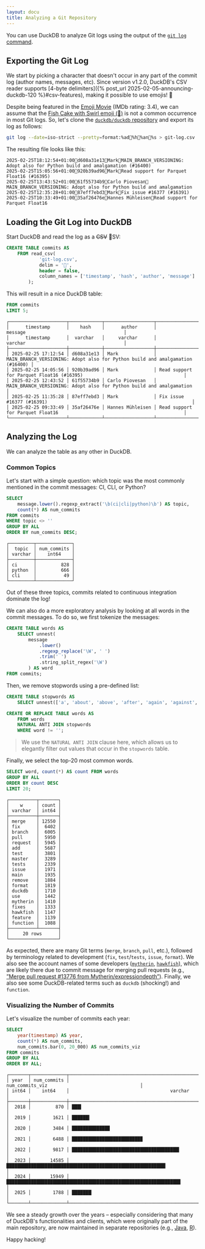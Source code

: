 ```yaml
---
layout: docu
title: Analyzing a Git Repository
---
```


You can use DuckDB to analyze Git logs using the output of the [`git log` command](https://git-scm.com/docs/git-log).

## Exporting the Git Log

We start by picking a character that doesn't occur in any part of the commit log (author names, messages, etc).
Since version v1.2.0, DuckDB's CSV reader supports [4-byte delimiters]({% post_url 2025-02-05-announcing-duckdb-120 %}#csv-features), making it possible to use emojis! 🎉

Despite being featured in the [Emoji Movie](https://www.imdb.com/title/tt4877122/) (IMDb rating: 3.4),
we can assume that the [Fish Cake with Swirl emoji (🍥)](https://emojipedia.org/fish-cake-with-swirl) is not a common occurrence in most Git logs.
So, let's clone the [`duckdb/duckdb` repository](https://github.com/duckdb/duckdb) and export its log as follows:

```bash
git log --date=iso-strict --pretty=format:%ad🍥%h🍥%an🍥%s > git-log.csv
```

The resulting file looks like this:

```text
2025-02-25T18:12:54+01:00🍥d608a31e13🍥Mark🍥MAIN_BRANCH_VERSIONING: Adopt also for Python build and amalgamation (#16400)
2025-02-25T15:05:56+01:00🍥920b39ad96🍥Mark🍥Read support for Parquet Float16 (#16395)
2025-02-25T13:43:52+01:00🍥61f55734b9🍥Carlo Piovesan🍥MAIN_BRANCH_VERSIONING: Adopt also for Python build and amalgamation
2025-02-25T12:35:28+01:00🍥87eff7ebd3🍥Mark🍥Fix issue #16377 (#16391)
2025-02-25T10:33:49+01:00🍥35af26476e🍥Hannes Mühleisen🍥Read support for Parquet Float16
```

## Loading the Git Log into DuckDB

Start DuckDB and read the log as a <s>CSV</s> 🍥SV:

```sql
CREATE TABLE commits AS 
    FROM read_csv(
            'git-log.csv',
            delim = '🍥',
            header = false,
            column_names = ['timestamp', 'hash', 'author', 'message']
        );
```

This will result in a nice DuckDB table:

```sql
FROM commits
LIMIT 5;
```

```text
┌─────────────────────┬────────────┬──────────────────┬───────────────────────────────────────────────────────────────────────────────┐
│      timestamp      │    hash    │      author      │                                    message                                    │
│      timestamp      │  varchar   │     varchar      │                                    varchar                                    │
├─────────────────────┼────────────┼──────────────────┼───────────────────────────────────────────────────────────────────────────────┤
│ 2025-02-25 17:12:54 │ d608a31e13 │ Mark             │ MAIN_BRANCH_VERSIONING: Adopt also for Python build and amalgamation (#16400) │
│ 2025-02-25 14:05:56 │ 920b39ad96 │ Mark             │ Read support for Parquet Float16 (#16395)                                     │
│ 2025-02-25 12:43:52 │ 61f55734b9 │ Carlo Piovesan   │ MAIN_BRANCH_VERSIONING: Adopt also for Python build and amalgamation          │
│ 2025-02-25 11:35:28 │ 87eff7ebd3 │ Mark             │ Fix issue #16377 (#16391)                                                     │
│ 2025-02-25 09:33:49 │ 35af26476e │ Hannes Mühleisen │ Read support for Parquet Float16                                              │
└─────────────────────┴────────────┴──────────────────┴───────────────────────────────────────────────────────────────────────────────┘
```

## Analyzing the Log

We can analyze the table as any other in DuckDB.

### Common Topics

Let's start with a simple question: which topic was the most commonly mentioned in the commit messages: CI, CLI, or Python?

```sql
SELECT
    message.lower().regexp_extract('\b(ci|cli|python)\b') AS topic,
    count(*) AS num_commits
FROM commits
WHERE topic <> ''
GROUP BY ALL
ORDER BY num_commits DESC;
```

```text
┌─────────┬─────────────┐
│  topic  │ num_commits │
│ varchar │    int64    │
├─────────┼─────────────┤
│ ci      │         828 │
│ python  │         666 │
│ cli     │          49 │
└─────────┴─────────────┘
```

Out of these three topics, commits related to continuous integration dominate the log!

We can also do a more exploratory analysis by looking at all words in the commit messages.
To do so, we first tokenize the messages:

```sql
CREATE TABLE words AS
    SELECT unnest(
        message
            .lower()
            .regexp_replace('\W', ' ')
            .trim(' ')
            .string_split_regex('\W')
        ) AS word    
FROM commits;
```

Then, we remove stopwords using a pre-defined list:

```sql
CREATE TABLE stopwords AS
    SELECT unnest(['a', 'about', 'above', 'after', 'again', 'against', 'all', 'am', 'an', 'and', 'any', 'are', 'as', 'at', 'be', 'because', 'been', 'before', 'being', 'below', 'between', 'both', 'but', 'by', 'can', 'did', 'do', 'does', 'doing', 'don', 'down', 'during', 'each', 'few', 'for', 'from', 'further', 'had', 'has', 'have', 'having', 'he', 'her', 'here', 'hers', 'herself', 'him', 'himself', 'his', 'how', 'i', 'if', 'in', 'into', 'is', 'it', 'its', 'itself', 'just', 'me', 'more', 'most', 'my', 'myself', 'no', 'nor', 'not', 'now', 'of', 'off', 'on', 'once', 'only', 'or', 'other', 'our', 'ours', 'ourselves', 'out', 'over', 'own', 's', 'same', 'she', 'should', 'so', 'some', 'such', 't', 'than', 'that', 'the', 'their', 'theirs', 'them', 'themselves', 'then', 'there', 'these', 'they', 'this', 'those', 'through', 'to', 'too', 'under', 'until', 'up', 'very', 'was', 'we', 'were', 'what', 'when', 'where', 'which', 'while', 'who', 'whom', 'why', 'will', 'with', 'you', 'your', 'yours', 'yourself', 'yourselves']) AS word;

CREATE OR REPLACE TABLE words AS
    FROM words
    NATURAL ANTI JOIN stopwords
    WHERE word != '';
```

> We use the `NATURAL ANTI JOIN` clause here, which allows us to elegantly filter out values that occur in the `stopwords` table.

Finally, we select the top-20 most common words.

```sql
SELECT word, count(*) AS count FROM words
GROUP BY ALL
ORDER BY count DESC
LIMIT 20;
```

```text
┌──────────┬───────┐
│    w     │ count │
│ varchar  │ int64 │
├──────────┼───────┤
│ merge    │ 12550 │
│ fix      │  6402 │
│ branch   │  6005 │
│ pull     │  5950 │
│ request  │  5945 │
│ add      │  5687 │
│ test     │  3801 │
│ master   │  3289 │
│ tests    │  2339 │
│ issue    │  1971 │
│ main     │  1935 │
│ remove   │  1884 │
│ format   │  1819 │
│ duckdb   │  1710 │
│ use      │  1442 │
│ mytherin │  1410 │
│ fixes    │  1333 │
│ hawkfish │  1147 │
│ feature  │  1139 │
│ function │  1088 │
├──────────┴───────┤
│     20 rows      │
└──────────────────┘
```

As expected, there are many Git terms (`merge`, `branch`, `pull`, etc.), followed by terminology related to development (`fix`, `test`/`tests`, `issue`, `format`).
We also see the account names of some developers ([`mytherin`](https://github.com/Mytherin), [`hawkfish`](https://github.com/hawkfish)), which are likely there due to commit message for merging pull requests (e.g., [”Merge pull request #13776 from Mytherin/expressiondepth”](https://github.com/duckdb/duckdb/commit/4d18b9d05caf88f0420dbdbe03d35a0faabf4aa7)).
Finally, we also see some DuckDB-related terms such as `duckdb` (shocking!) and `function`.

### Visualizing the Number of Commits

Let's visualize the number of commits each year:

```sql
SELECT
    year(timestamp) AS year,
    count(*) AS num_commits,
    num_commits.bar(0, 20_000) AS num_commits_viz
FROM commits
GROUP BY ALL
ORDER BY ALL;
```

```text
┌───────┬─────────────┬──────────────────────────────────────────────────────────────────────────────────┐
│ year  │ num_commits │                                 num_commits_viz                                  │
│ int64 │    int64    │                                     varchar                                      │
├───────┼─────────────┼──────────────────────────────────────────────────────────────────────────────────┤
│  2018 │         870 │ ███▍                                                                             │
│  2019 │        1621 │ ██████▍                                                                          │
│  2020 │        3484 │ █████████████▉                                                                   │
│  2021 │        6488 │ █████████████████████████▉                                                       │
│  2022 │        9817 │ ███████████████████████████████████████▎                                         │
│  2023 │       14585 │ ██████████████████████████████████████████████████████████▎                      │
│  2024 │       15949 │ ███████████████████████████████████████████████████████████████▊                 │
│  2025 │        1788 │ ███████▏                                                                         │
└───────┴─────────────┴──────────────────────────────────────────────────────────────────────────────────┘
```

We see a steady growth over the years –
especially considering that many of DuckDB's functionalities and clients, which were originally part of the main repository, are now maintained in separate repositories
(e.g., [Java](https://github.com/duckdb/duckdb-java), [R](https://github.com/duckdb/duckdb-r)).

Happy hacking!